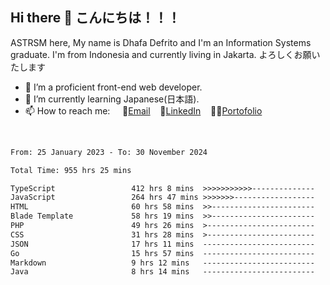 ## Hi there 👋 こんにちは！！！
ASTRSM here, My name is Dhafa Defrito and I'm an Information Systems graduate. I'm from Indonesia and currently living in Jakarta. よろしくお願いたします

- 🔭 I’m a proficient front-end web developer.
- 🌱 I’m currently learning Japanese(日本語).
- 📫 How to reach me: &nbsp;&nbsp;&nbsp;&nbsp;📧[Email](ddefrito@gmail.com)&nbsp;&nbsp;&nbsp;&nbsp;💼[LinkedIn](https://www.linkedin.com/in/dhafa-defrita-rama-yudistira-9357a9229/)&nbsp;&nbsp;&nbsp;&nbsp;👨‍🎨[Portofolio](https://ddefrito.vercel.app/)
<br>
<!-- <p align="left">
<a href="https://github.com/ASTRSM">
  <img height="180em" src="https://github-readme-stats-eight-theta.vercel.app/api?username=ASTRSM&show_icons=true&theme=dracula&include_all_commits=true&count_private=true"/>
  <img height="180em" src="https://github-readme-stats-eight-theta.vercel.app/api/top-langs/?username=ASTRSM&layout=compact&langs_count=8&theme=dracula"/>
</a>
</p> -->

<!--START_SECTION:waka-->

```txt
From: 25 January 2023 - To: 30 November 2024

Total Time: 955 hrs 25 mins

TypeScript                 412 hrs 8 mins  >>>>>>>>>>>--------------   43.14 %
JavaScript                 264 hrs 47 mins >>>>>>>------------------   27.71 %
HTML                       60 hrs 58 mins  >>-----------------------   06.38 %
Blade Template             58 hrs 19 mins  >>-----------------------   06.11 %
PHP                        49 hrs 26 mins  >------------------------   05.17 %
CSS                        31 hrs 28 mins  >------------------------   03.29 %
JSON                       17 hrs 11 mins  -------------------------   01.80 %
Go                         15 hrs 57 mins  -------------------------   01.67 %
Markdown                   9 hrs 12 mins   -------------------------   00.96 %
Java                       8 hrs 14 mins   -------------------------   00.86 %
```

<!--END_SECTION:waka-->
